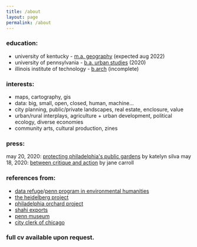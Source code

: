 ```yaml
---
title: /about
layout: page
permalink: /about
---
```


### education:
- university of kentucky - [m.a. geography](https://geography.as.uky.edu/) (expected aug 2022)
- university of pennsylvania - [b.a. urban studies](https://urban.sas.upenn.edu/) (2020)
- illinois institute of technology - [b.arch](https://arch.iit.edu/) (incomplete)

### interests:
- maps, cartography, gis
- data: big, small, open, closed, human, machine...
- city planning, public/private landscapes, real estate, enclosure, value
- urban/rural interplays, agriculture + urban development, political ecology, diverse economies
- community arts, cultural production, zines

### press:
may 20, 2020: [protecting philadelphia's public gardens](https://omnia.sas.upenn.edu/story/protecting-philadelphia%E2%80%99s-urban-gardens) by katelyn silva
may 18, 2020: [between critique and action](https://omnia.sas.upenn.edu/story/between-critique-and-action) by jane carroll

### references from:
- [data refuge](https://www.datarefuge.org/)/[penn program in environmental humanities](https://ppeh.sas.upenn.edu/)
- [the heidelberg project](https://www.heidelberg.org/)
- [philadelphia orchard project](https://www.phillyorchards.org/)
- [shahi exports](https://www.shahi.co.in/)
- [penn museum](https://www.penn.museum/)
- [city clerk of chicago](https://www.chicityclerk.com/)

### full cv available upon request.
